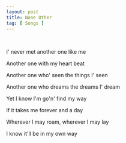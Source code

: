 ```yaml
---
layout: post
title: None Other
tag: [ Songs ]
---
```


<br/>

I' never met another one like me

Another one with my heart beat

Another one who' seen the things I' seen

Another one who dreams the dreams I' dream

Yet I know I'm go'n' find my way

If it takes me forever and a day

Wherever I may roam, wherever I may lay

I know it'll be in my own way

<br/>
